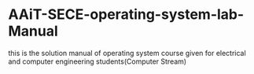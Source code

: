 # AAiT-SECE-operating-system-lab-Manual
this is the solution manual of operating system course given for electrical and computer engineering students(Computer Stream)
